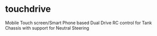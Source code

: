# touchdrive
Mobile Touch screen/Smart Phone based Dual Drive RC control for Tank Chassis with support for Neutral Steering
